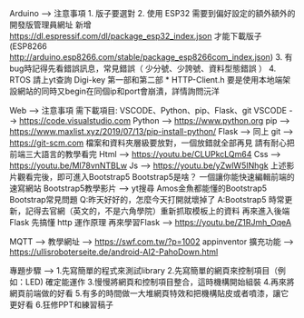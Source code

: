 Arduino --> 注意事項
    1. 版子要選對
    2. 使用 ESP32 需要到偏好設定的額外額外的開發版管理員網址
       新增 https://dl.espressif.com/dl/package_esp32_index.json 才能下載版子
       (ESP8266 http://arduino.esp8266.com/stable/package_esp8266com_index.json)
    3. 有bug時記得先看錯誤訊息，常見錯誤（ 少分號、少誇號、資料型態錯誤 ）
    4. RTOS 請上yt查詢 Digi-key 第一部和第二部
    * HTTP-Client.h 要是使用本地端架設網站的同時又begin在同個ip和port會崩潰，詳情詢問沅洋

Web --> 注意事項
   需下載項目: VSCODE、Python、pip、Flask、git
      VSCODE --> https://code.visualstudio.com
      Python --> https://www.python.org
      pip --> https://www.maxlist.xyz/2019/07/13/pip-install-python/
      Flask --> 同上
      git --> https://git-scm.com
   檔案和資料夾層級要放對，一個放錯就全部再見
   請有耐心把前端三大語言的教學看完
      Html --> https://youtu.be/CLUPkcLQm64
      Css --> https://youtu.be/Ml78vnNTBLw
      Js --> https://youtu.be/yZwlW5INhgk
   上述影片觀看完後，即可進入Bootstrap5
      Bootstrap5是啥？
         一個讓你能快速編輯前端的速寫網站
      Bootstrap5教學影片 --> yt搜尋 Amos金魚都能懂的Bootstrap5
      Bootstrap常見問題
         Q:昨天好好的，怎麼今天打開就壞掉了
         A:Bootstrap5 時常更新，記得去官網（英文的，不是六角學院）重新抓取模板上的資料
   再來進入後端 Flask
      先搞懂 http 運作原理
      再來學習Flask --> https://youtu.be/Z1RJmh_OqeA

MQTT --> 
   教學網址 --> https://swf.com.tw/?p=1002
   appinventor 擴充功能 --> 
      https://ullisroboterseite.de/android-AI2-PahoDown.html

專題步驟 -->
   1.先寫簡單的程式來測試library
   2.先寫簡單的網頁來控制項目（例如：LED) 確定能運作
   3.慢慢將網頁和控制項目整合，這時機構開始組裝
   4.再來將網頁前端做的好看
   5.有多的時間做一大堆網頁特效和把機構貼皮或者噴漆，讓它更好看
   6.狂修PPT和練習稿子
         
    